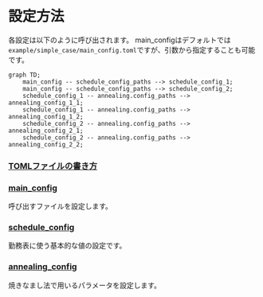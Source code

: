 # 設定方法

各設定は以下のように呼び出されます。
main_configはデフォルトでは`example/simple_case/main_config.toml`ですが、引数から指定することも可能です。

```mermaid
graph TD;
    main_config -- schedule_config_paths --> schedule_config_1;
    main_config -- schedule_config_paths --> schedule_config_2;
    schedule_config_1 -- annealing.config_paths --> annealing_config_1_1;
    schedule_config_1 -- annealing.config_paths --> annealing_config_1_2;
    schedule_config_2 -- annealing.config_paths --> annealing_config_2_1;
    schedule_config_2 -- annealing.config_paths --> annealing_config_2_2;
```


### [TOMLファイルの書き方](how_to_toml/index.md)

### [main_config](main_config/index.md)
呼び出すファイルを設定します。

### [schedule_config](schedule_config/index.md)
勤務表に使う基本的な値の設定です。

### [annealing_config](annealing_config/index.md)
焼きなまし法で用いるパラメータを設定します。
